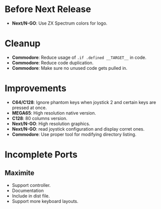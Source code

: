 # Before Next Release

- **Next/N-GO**: Use ZX Spectrum colors for logo. 

# Cleanup

- **Commodore**: Reduce usage of `.if .defined __TARGET__` in code.
- **Commodore**: Reduce code duplication.
- **Commodore**: Make sure no unused code gets pulled in.

# Improvements

- **C64/C128**: Ignore phantom keys when joystick 2 and certain keys are pressed at once.
- **MEGA65**: High resolution native version.
- **C128**: 80 columns version.
- **Next/N-GO**: High resolution graphics.
- **Next/N-GO**: read joystick configuration and display corret ones.
- **Commodore**: Use proper tool for modifying directory listing.

# Incomplete Ports

## Maximite

- Support controller.
- Documentation
- Include in dist file.
- Support more keyboard layouts.
